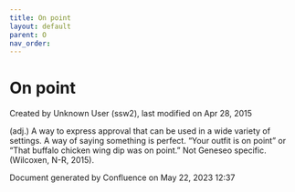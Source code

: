 ```yaml
---
title: On point
layout: default
parent: O
nav_order:
---
```


# On point

Created by  Unknown User (ssw2), last modified on Apr 28, 2015

(adj.) A way to express approval that can be used in a wide variety of settings. A way of saying something is perfect. “Your outfit is on point” or “That buffalo chicken wing dip was on point.” Not Geneseo specific. (Wilcoxen, N-R, 2015).

Document generated by Confluence on May 22, 2023 12:37


